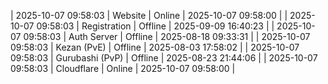 | 2025-10-07 09:58:03 | Website | Online | 2025-10-07 09:58:00 |
| 2025-10-07 09:58:03 | Registration | Offline | 2025-09-09 16:40:23 |
| 2025-10-07 09:58:03 | Auth Server | Offline | 2025-08-18 09:33:31 |
| 2025-10-07 09:58:03 | Kezan (PvE) | Offline | 2025-08-03 17:58:02 |
| 2025-10-07 09:58:03 | Gurubashi (PvP) | Offline | 2025-08-23 21:44:06 |
| 2025-10-07 09:58:03 | Cloudflare | Online | 2025-10-07 09:58:00 |
